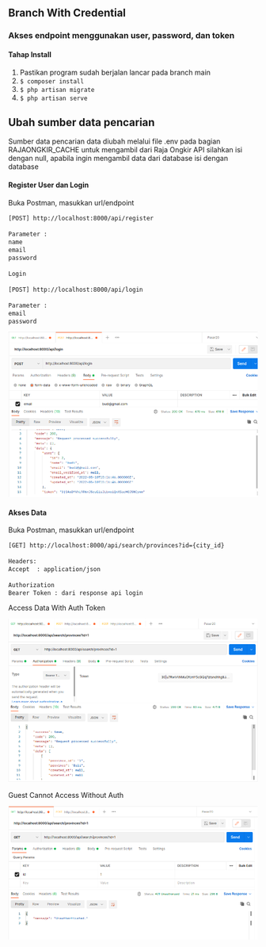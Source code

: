 <h2>Branch With Credential</h2>

<h3>Akses endpoint menggunakan user, password, dan token</h3>

#### Tahap Install
1. Pastikan program sudah berjalan lancar pada branch main
2. `$ composer install`
4. `$ php artisan migrate`
5. `$ php artisan serve`

<h2>Ubah sumber data pencarian</h2>
    Sumber data pencarian data diubah melalui file .env pada bagian RAJAONGKIR_CACHE
    untuk mengambil dari Raja Ongkir API silahkan isi dengan null, apabila ingin mengambil data
    dari database isi dengan database


#### Register User dan Login

Buka Postman, masukkan url/endpoint

    [POST] http://localhost:8000/api/register

    Parameter : 
    name
    email
    password

    Login

    [POST] http://localhost:8000/api/login
    
    Parameter : 
    email
    password

![This is an image](login.png)

#### Akses Data

Buka Postman, masukkan url/endpoint

    [GET] http://localhost:8000/api/search/provinces?id={city_id}
    
    Headers:
    Accept  : application/json

    Authorization
    Bearer Token : dari response api login
    
<p>Access Data With Auth Token</p>

![This is an image](with_auth.png)


<!-- ![This is an image](register.png) -->
<p>Guest Cannot Access Without Auth</p>

![This is an image](not-authenticate.png)